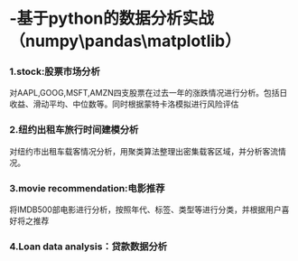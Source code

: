 # -基于python的数据分析实战（numpy\pandas\matplotlib）

### 1.stock:股票市场分析
对AAPL,GOOG,MSFT,AMZN四支股票在过去一年的涨跌情况进行分析。包括日收益、滑动平均、中位数等。同时根据蒙特卡洛模拟进行风险评估
### 2.纽约出租车旅行时间建模分析
对纽约市出租车载客情况分析，用聚类算法整理出密集载客区域，并分析客流情况。
### 3.movie recommendation:电影推荐
将IMDB500部电影进行分析，按照年代、标签、类型等进行分类，并根据用户喜好将之推荐
### 4.Loan data analysis：贷款数据分析

